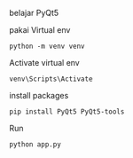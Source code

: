 belajar PyQt5

pakai Virtual env
```
python -m venv venv
```
Activate virtual env
```
venv\Scripts\Activate
```
install packages
```
pip install PyQt5 PyQt5-tools
```
Run
```
python app.py
```